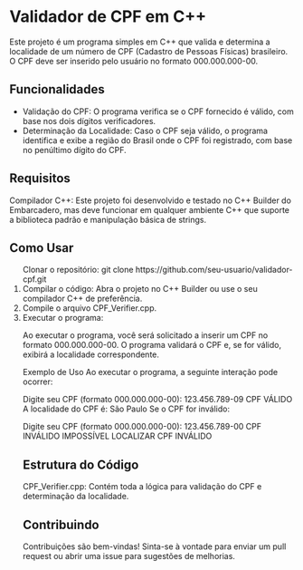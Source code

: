 <h1>Validador de CPF em C++</h1>
Este projeto é um programa simples em C++ que valida e determina a localidade de um número de CPF (Cadastro de Pessoas Físicas) brasileiro. O CPF deve ser inserido pelo usuário no formato 000.000.000-00.

<h2>Funcionalidades</h2>
<ul>
<li>Validação do CPF: O programa verifica se o CPF fornecido é válido, com base nos dois dígitos verificadores.</li>
<li>Determinação da Localidade: Caso o CPF seja válido, o programa identifica e exibe a região do Brasil onde o CPF foi registrado, com base no penúltimo dígito do CPF.</li>
</ul>

<h2>Requisitos</h2>
Compilador C++: Este projeto foi desenvolvido e testado no C++ Builder do Embarcadero, mas deve funcionar em qualquer ambiente C++ que suporte a biblioteca padrão e manipulação básica de strings.
<h2>Como Usar</h2>
<ol>
<l1>Clonar o repositório:
git clone https://github.com/seu-usuario/validador-cpf.git</li>
<li>Compilar o código:
Abra o projeto no C++ Builder ou use o seu compilador C++ de preferência.</li>
<li>Compile o arquivo CPF_Verifier.cpp.</l1>
<li>Executar o programa:

Ao executar o programa, você será solicitado a inserir um CPF no formato 000.000.000-00.
O programa validará o CPF e, se for válido, exibirá a localidade correspondente.</li>
Exemplo de Uso
Ao executar o programa, a seguinte interação pode ocorrer:

Digite seu CPF (formato 000.000.000-00): 123.456.789-09
CPF VÁLIDO
A localidade do CPF é: São Paulo
Se o CPF for inválido:


Digite seu CPF (formato 000.000.000-00): 123.456.789-00
CPF INVÁLIDO
IMPOSSÍVEL LOCALIZAR CPF INVÁLIDO
</li>

<h2>Estrutura do Código</h2>
CPF_Verifier.cpp: Contém toda a lógica para validação do CPF e determinação da localidade.

<h2>Contribuindo</h2>
Contribuições são bem-vindas! Sinta-se à vontade para enviar um pull request ou abrir uma issue para sugestões de melhorias.
